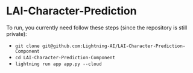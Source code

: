 # LAI-Character-Prediction

To run, you currently need follow these steps (since the repository is still private):

- `git clone git@github.com:Lightning-AI/LAI-Character-Prediction-Component`
- `cd LAI-Character-Prediction-Component`
- `lightning run app app.py --cloud`
